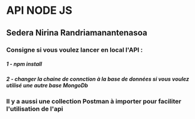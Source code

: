 # API NODE JS

## Sedera Nirina Randriamanantenasoa

### Consigne si vous voulez lancer en local l'API :
##### 1 - npm install
##### 2 - changer la chaine de connction à la base de données si vous voulez utilisé une autre base MongoDb

### Il y a aussi une collection Postman à importer pour faciliter l'utilisation de l'api


